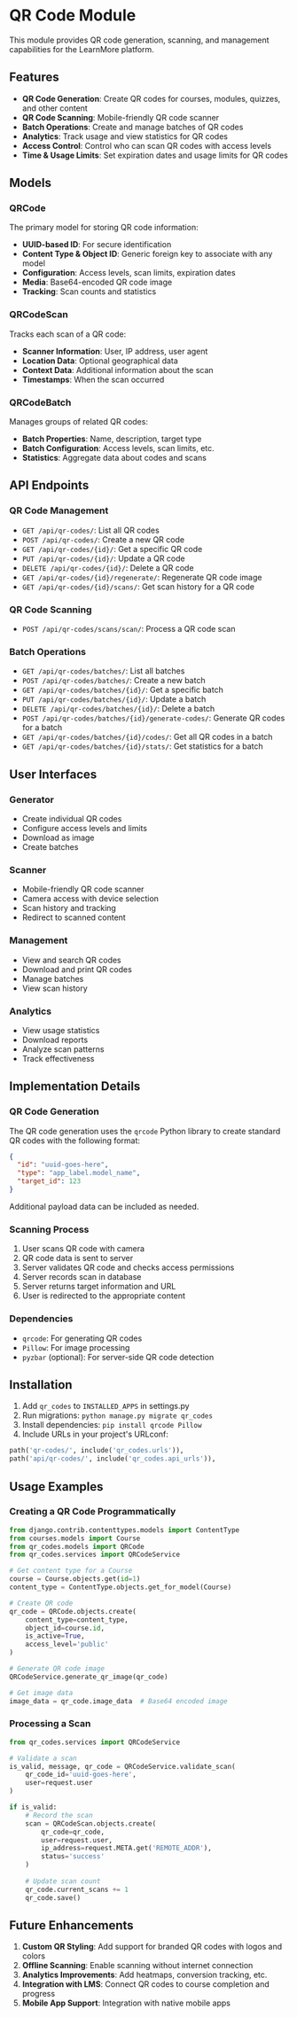 # QR Code Module

This module provides QR code generation, scanning, and management capabilities for the LearnMore platform.

## Features

- **QR Code Generation**: Create QR codes for courses, modules, quizzes, and other content
- **QR Code Scanning**: Mobile-friendly QR code scanner
- **Batch Operations**: Create and manage batches of QR codes
- **Analytics**: Track usage and view statistics for QR codes
- **Access Control**: Control who can scan QR codes with access levels
- **Time & Usage Limits**: Set expiration dates and usage limits for QR codes

## Models

### QRCode

The primary model for storing QR code information:

- **UUID-based ID**: For secure identification
- **Content Type & Object ID**: Generic foreign key to associate with any model
- **Configuration**: Access levels, scan limits, expiration dates
- **Media**: Base64-encoded QR code image
- **Tracking**: Scan counts and statistics

### QRCodeScan

Tracks each scan of a QR code:

- **Scanner Information**: User, IP address, user agent
- **Location Data**: Optional geographical data
- **Context Data**: Additional information about the scan
- **Timestamps**: When the scan occurred

### QRCodeBatch

Manages groups of related QR codes:

- **Batch Properties**: Name, description, target type
- **Batch Configuration**: Access levels, scan limits, etc.
- **Statistics**: Aggregate data about codes and scans

## API Endpoints

### QR Code Management

- `GET /api/qr-codes/`: List all QR codes
- `POST /api/qr-codes/`: Create a new QR code
- `GET /api/qr-codes/{id}/`: Get a specific QR code
- `PUT /api/qr-codes/{id}/`: Update a QR code
- `DELETE /api/qr-codes/{id}/`: Delete a QR code
- `GET /api/qr-codes/{id}/regenerate/`: Regenerate QR code image
- `GET /api/qr-codes/{id}/scans/`: Get scan history for a QR code

### QR Code Scanning

- `POST /api/qr-codes/scans/scan/`: Process a QR code scan

### Batch Operations

- `GET /api/qr-codes/batches/`: List all batches
- `POST /api/qr-codes/batches/`: Create a new batch
- `GET /api/qr-codes/batches/{id}/`: Get a specific batch
- `PUT /api/qr-codes/batches/{id}/`: Update a batch
- `DELETE /api/qr-codes/batches/{id}/`: Delete a batch
- `POST /api/qr-codes/batches/{id}/generate-codes/`: Generate QR codes for a batch
- `GET /api/qr-codes/batches/{id}/codes/`: Get all QR codes in a batch
- `GET /api/qr-codes/batches/{id}/stats/`: Get statistics for a batch

## User Interfaces

### Generator

- Create individual QR codes
- Configure access levels and limits
- Download as image
- Create batches

### Scanner

- Mobile-friendly QR code scanner
- Camera access with device selection
- Scan history and tracking
- Redirect to scanned content

### Management

- View and search QR codes
- Download and print QR codes
- Manage batches
- View scan history

### Analytics

- View usage statistics
- Download reports
- Analyze scan patterns
- Track effectiveness

## Implementation Details

### QR Code Generation

The QR code generation uses the `qrcode` Python library to create standard QR codes with the following format:

```json
{
  "id": "uuid-goes-here",
  "type": "app_label.model_name",
  "target_id": 123
}
```

Additional payload data can be included as needed.

### Scanning Process

1. User scans QR code with camera
2. QR code data is sent to server
3. Server validates QR code and checks access permissions
4. Server records scan in database
5. Server returns target information and URL
6. User is redirected to the appropriate content

### Dependencies

- `qrcode`: For generating QR codes
- `Pillow`: For image processing
- `pyzbar` (optional): For server-side QR code detection

## Installation

1. Add `qr_codes` to `INSTALLED_APPS` in settings.py
2. Run migrations: `python manage.py migrate qr_codes`
3. Install dependencies: `pip install qrcode Pillow`
4. Include URLs in your project's URLconf:

```python
path('qr-codes/', include('qr_codes.urls')),
path('api/qr-codes/', include('qr_codes.api_urls')),
```

## Usage Examples

### Creating a QR Code Programmatically

```python
from django.contrib.contenttypes.models import ContentType
from courses.models import Course
from qr_codes.models import QRCode
from qr_codes.services import QRCodeService

# Get content type for a Course
course = Course.objects.get(id=1)
content_type = ContentType.objects.get_for_model(Course)

# Create QR code
qr_code = QRCode.objects.create(
    content_type=content_type,
    object_id=course.id,
    is_active=True,
    access_level='public'
)

# Generate QR code image
QRCodeService.generate_qr_image(qr_code)

# Get image data
image_data = qr_code.image_data  # Base64 encoded image
```

### Processing a Scan

```python
from qr_codes.services import QRCodeService

# Validate a scan
is_valid, message, qr_code = QRCodeService.validate_scan(
    qr_code_id='uuid-goes-here',
    user=request.user
)

if is_valid:
    # Record the scan
    scan = QRCodeScan.objects.create(
        qr_code=qr_code,
        user=request.user,
        ip_address=request.META.get('REMOTE_ADDR'),
        status='success'
    )
    
    # Update scan count
    qr_code.current_scans += 1
    qr_code.save()
```

## Future Enhancements

1. **Custom QR Styling**: Add support for branded QR codes with logos and colors
2. **Offline Scanning**: Enable scanning without internet connection
3. **Analytics Improvements**: Add heatmaps, conversion tracking, etc.
4. **Integration with LMS**: Connect QR codes to course completion and progress
5. **Mobile App Support**: Integration with native mobile apps